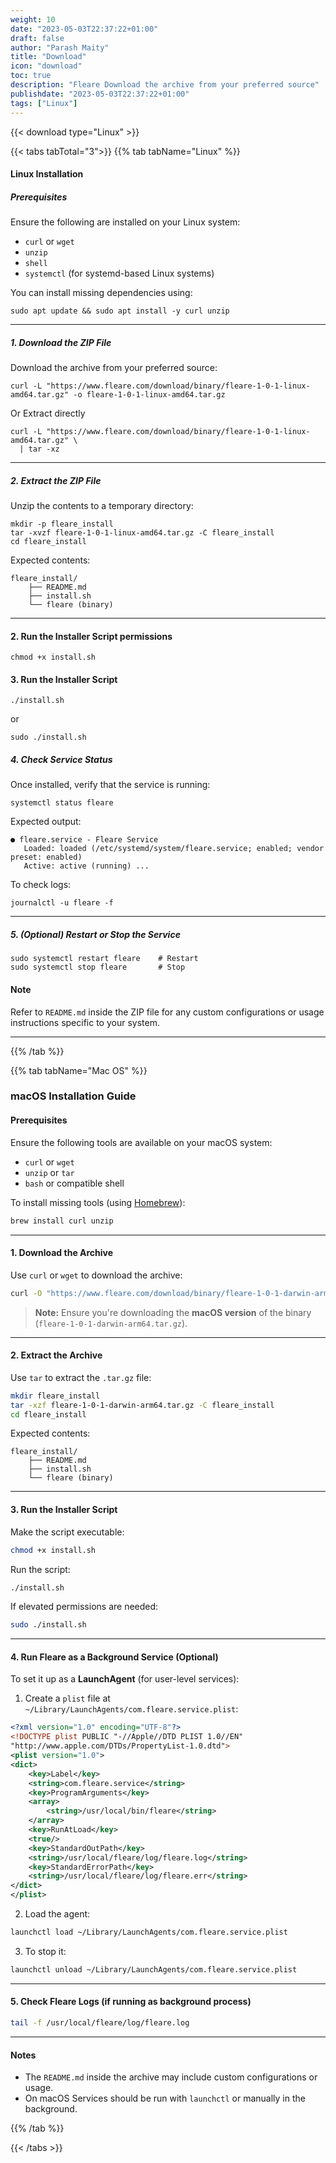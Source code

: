 ```yaml
---
weight: 10
date: "2023-05-03T22:37:22+01:00"
draft: false
author: "Parash Maity"
title: "Download"
icon: "download"
toc: true
description: "Fleare Download the archive from your preferred source"
publishdate: "2023-05-03T22:37:22+01:00"
tags: ["Linux"]
---
```



{{< download type="Linux" >}}

{{< tabs tabTotal="3">}}
{{% tab tabName="Linux" %}}

#### Linux Installation

##### Prerequisites

Ensure the following are installed on your Linux system:

* `curl` or `wget`
* `unzip`
* `shell`
* `systemctl` (for systemd-based Linux systems)

You can install missing dependencies using:

```shell
sudo apt update && sudo apt install -y curl unzip
```

---

##### 1. Download the ZIP File

Download the archive from your preferred source:

```shell
curl -L "https://www.fleare.com/download/binary/fleare-1-0-1-linux-amd64.tar.gz" -o fleare-1-0-1-linux-amd64.tar.gz
```
Or Extract directly

```shell
curl -L "https://www.fleare.com/download/binary/fleare-1-0-1-linux-amd64.tar.gz" \
  | tar -xz
```
---

##### 2. Extract the ZIP File

Unzip the contents to a temporary directory:

```shell
mkdir -p fleare_install
tar -xvzf fleare-1-0-1-linux-amd64.tar.gz -C fleare_install
cd fleare_install
```

Expected contents:


```treeview
fleare_install/
    ├── README.md
    ├── install.sh
    └── fleare (binary)
```

---

#### 2. **Run the Installer Script permissions**

```shell 
chmod +x install.sh
```

#### 3. **Run the Installer Script**
```shell 
./install.sh
```

or

```shell 
sudo ./install.sh
```


##### 4. Check Service Status

Once installed, verify that the service is running:

```shell
systemctl status fleare
```

Expected output:

```
● fleare.service - Fleare Service
   Loaded: loaded (/etc/systemd/system/fleare.service; enabled; vendor preset: enabled)
   Active: active (running) ...
```

To check logs:

```shell
journalctl -u fleare -f
```

---

##### 5. (Optional) Restart or Stop the Service

```shell
sudo systemctl restart fleare    # Restart
sudo systemctl stop fleare       # Stop
```

#### Note

Refer to `README.md` inside the ZIP file for any custom configurations or usage instructions specific to your system.

---

{{% /tab %}}

{{% tab tabName="Mac OS" %}}

### macOS Installation Guide

#### Prerequisites

Ensure the following tools are available on your macOS system:

* `curl` or `wget`
* `unzip` or `tar`
* `bash` or compatible shell

To install missing tools (using [Homebrew](https://brew.sh)):

```bash
brew install curl unzip
```

---

#### 1. Download the Archive

Use `curl` or `wget` to download the archive:

```bash
curl -O "https://www.fleare.com/download/binary/fleare-1-0-1-darwin-arm64.tar.gz"
```

> **Note:** Ensure you're downloading the **macOS version** of the binary (`fleare-1-0-1-darwin-arm64.tar.gz`).

---

#### 2. Extract the Archive

Use `tar` to extract the `.tar.gz` file:

```bash
mkdir fleare_install
tar -xzf fleare-1-0-1-darwin-arm64.tar.gz -C fleare_install
cd fleare_install
```

Expected contents:

```treeview
fleare_install/
    ├── README.md
    ├── install.sh
    └── fleare (binary)
```

---

#### 3. Run the Installer Script

Make the script executable:

```bash
chmod +x install.sh
```

Run the script:

```bash
./install.sh
```

If elevated permissions are needed:

```bash
sudo ./install.sh
```

---

#### 4. Run Fleare as a Background Service (Optional)

To set it up as a **LaunchAgent** (for user-level services):

1. Create a `plist` file at `~/Library/LaunchAgents/com.fleare.service.plist`:

```xml
<?xml version="1.0" encoding="UTF-8"?>
<!DOCTYPE plist PUBLIC "-//Apple//DTD PLIST 1.0//EN" 
"http://www.apple.com/DTDs/PropertyList-1.0.dtd">
<plist version="1.0">
<dict>
    <key>Label</key>
    <string>com.fleare.service</string>
    <key>ProgramArguments</key>
    <array>
        <string>/usr/local/bin/fleare</string>
    </array>
    <key>RunAtLoad</key>
    <true/>
    <key>StandardOutPath</key>
    <string>/usr/local/fleare/log/fleare.log</string>
    <key>StandardErrorPath</key>
    <string>/usr/local/fleare/log/fleare.err</string>
</dict>
</plist>
```

2. Load the agent:

```bash
launchctl load ~/Library/LaunchAgents/com.fleare.service.plist
```

3. To stop it:

```bash
launchctl unload ~/Library/LaunchAgents/com.fleare.service.plist
```

---

#### 5. Check Fleare Logs (if running as background process)

```bash
tail -f /usr/local/fleare/log/fleare.log
```

---

#### Notes

* The `README.md` inside the archive may include custom configurations or usage.
* On macOS Services should be run with `launchctl` or manually in the background.

{{% /tab %}}

{{< /tabs >}}
